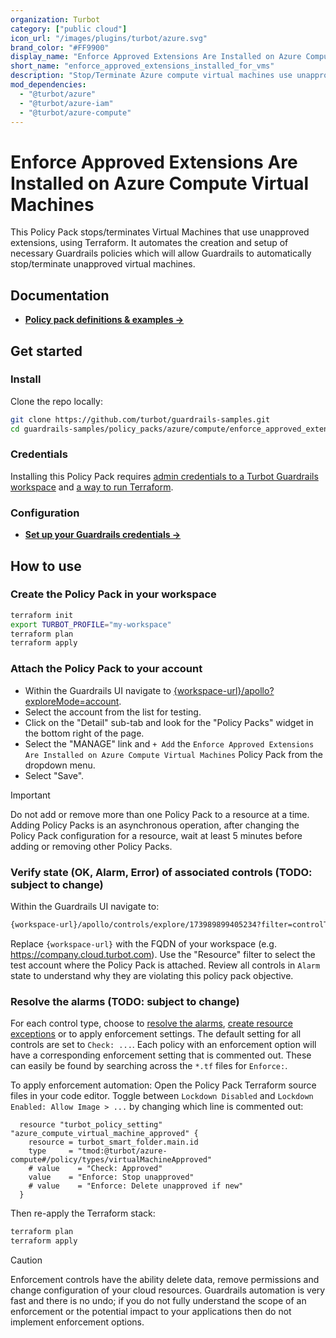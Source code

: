 ```yaml
---
organization: Turbot
category: ["public cloud"]
icon_url: "/images/plugins/turbot/azure.svg"
brand_color: "#FF9900"
display_name: "Enforce Approved Extensions Are Installed on Azure Compute Virtual Machines"
short_name: "enforce_approved_extensions_installed_for_vms"
description: "Stop/Terminate Azure compute virtual machines use unapproved extensions."
mod_dependencies:
  - "@turbot/azure"
  - "@turbot/azure-iam"
  - "@turbot/azure-compute"
---
```


# Enforce Approved Extensions Are Installed on Azure Compute Virtual Machines

This Policy Pack stops/terminates Virtual Machines that use unapproved extensions, using Terraform. It automates the creation and setup of necessary Guardrails policies which will allow Guardrails to automatically stop/terminate unapproved virtual machines.

## Documentation

- **[Policy pack definitions & examples →](#)**

## Get started

### Install

Clone the repo locally:

```sh
git clone https://github.com/turbot/guardrails-samples.git
cd guardrails-samples/policy_packs/azure/compute/enforce_approved_extensions_installed_for_vms
```

### Credentials

Installing this Policy Pack requires [admin credentials to a Turbot Guardrails workspace](https://turbot.com/guardrails/docs/guides/iam/access-keys) and [a way to run Terraform](https://turbot.com/guardrails/docs/7-minute-labs/terraform).

### Configuration

- **[Set up your Guardrails credentials →](https://turbot.com/guardrails/docs/7-minute-labs/cli#set-up-your-turbot-credentials)**

## How to use

### Create the Policy Pack in your workspace

  ```sh
  terraform init
  export TURBOT_PROFILE="my-workspace"
  terraform plan 
  terraform apply
  ```

### Attach the Policy Pack to your account

- Within the Guardrails UI navigate to [{workspace-url}/apollo?exploreMode=account](#).
- Select the account from the list for testing.
- Click on the "Detail" sub-tab and look for the "Policy Packs" widget in the bottom right of the page.
- Select the "MANAGE" link and `+ Add` the `Enforce Approved Extensions Are Installed on Azure Compute Virtual Machines` Policy Pack from the dropdown menu.
- Select "Save".

> [!IMPORTANT]
> Do not add or remove more than one Policy Pack to a resource at a time. Adding Policy Packs is an asynchronous operation, after changing the Policy Pack configuration for a resource, wait at least 5 minutes before adding or removing other Policy Packs.

### Verify state (OK, Alarm, Error) of associated controls (TODO: subject to change)

Within the Guardrails UI navigate to:

  ```sh
  {workspace-url}/apollo/controls/explore/173989899405234?filter=controlTypeId%3A%27tmod%3A%40turbot%2Fazure-compute%23%2Fcontrol%2Ftypes%2FvirtualMachineApproved%27
  ```

  Replace `{workspace-url}` with the FQDN of your workspace (e.g. <https://company.cloud.turbot.com>). Use the "Resource" filter to select the test account where the Policy Pack is attached. Review all controls in `Alarm` state to understand why they are violating this policy pack objective.

### Resolve the alarms (TODO: subject to change)

For each control type, choose to [resolve the alarms](https://turbot.com/guardrails/docs/guides/quick-actions), [create resource exceptions](https://turbot.com/guardrails/docs/getting-started/activity-exceptions#manual-policy-exceptions) or to apply enforcement settings. The default setting for all controls are set to `Check: ...`. Each policy with an enforcement option will have a corresponding enforcement setting that is commented out. These can easily be found by searching across the `*.tf` files for `Enforce:`.

To apply enforcement automation: Open the Policy Pack Terraform source files in your code editor. Toggle between `Lockdown Disabled` and `Lockdown Enabled: Allow Image > ...` by changing which line is commented out:

  ```hcl
    resource "turbot_policy_setting" "azure_compute_virtual_machine_approved" {
      resource = turbot_smart_folder.main.id
      type     = "tmod:@turbot/azure-compute#/policy/types/virtualMachineApproved"
      # value    = "Check: Approved"
      value    = "Enforce: Stop unapproved"
      # value    = "Enforce: Delete unapproved if new"
    }
  ```

  Then re-apply the Terraform stack:

```sh
terraform plan 
terraform apply
```

> [!CAUTION]
> Enforcement controls have the ability delete data, remove permissions and change configuration of your cloud resources. Guardrails automation is very fast and there is no undo; if you do not fully understand the scope of an enforcement or the potential impact to your applications then do not implement enforcement options.
